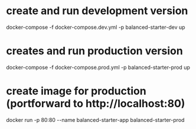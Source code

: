 # create and run development version
docker-compose -f docker-compose.dev.yml -p balanced-starter-dev up

# creates and run production version
docker-compose -f docker-compose.prod.yml -p balanced-starter-prod up

# create image for production (portforward to http://localhost:80)
docker run -p 80:80 --name balanced-starter-app balanced-starter-prod